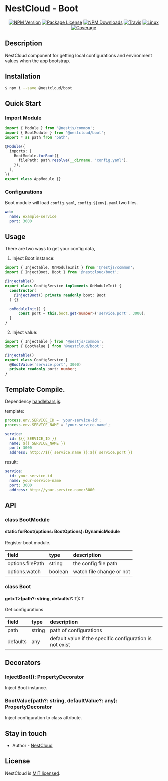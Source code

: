 
[travis-image]: https://api.travis-ci.org/nest-cloud/nestcloud.svg?branch=master
[travis-url]: https://travis-ci.org/nest-cloud/nestcloud
[linux-image]: https://img.shields.io/travis/nest-cloud/nestcloud/master.svg?label=linux
[linux-url]: https://travis-ci.org/nest-cloud/nestcloud

# NestCloud - Boot

<p align="center">
    <a href="https://www.npmjs.com/~nestcloud" target="_blank"><img src="https://img.shields.io/npm/v/@nestcloud/core.svg" alt="NPM Version"/></a>
    <a href="https://www.npmjs.com/~nestcloud" target="_blank"><img src="https://img.shields.io/npm/l/@nestcloud/core.svg" alt="Package License"/></a>
    <a href="https://www.npmjs.com/~nestcloud" target="_blank"><img src="https://img.shields.io/npm/dm/@nestcloud/core.svg" alt="NPM Downloads"/></a>
    <a href="https://travis-ci.org/nest-cloud/nestcloud" target="_blank"><img src="https://travis-ci.org/nest-cloud/nestcloud.svg?branch=master" alt="Travis"/></a>
    <a href="https://travis-ci.org/nest-cloud/nestcloud" target="_blank"><img src="https://img.shields.io/travis/nest-cloud/nestcloud/master.svg?label=linux" alt="Linux"/></a>
    <a href="https://coveralls.io/github/nest-cloud/nestcloud?branch=master" target="_blank"><img src="https://coveralls.io/repos/github/nest-cloud/nestcloud/badge.svg?branch=master" alt="Coverage"/></a>
</p>

## Description

NestCloud component for getting local configurations and environment values when the app bootstrap.

## Installation

```bash
$ npm i --save @nestcloud/boot
```

## Quick Start

### Import Module

```typescript
import { Module } from '@nestjs/common';
import { BootModule } from '@nestcloud/boot';
import * as path from 'path';

@Module({
  imports: [
    BootModule.forRoot({ 
      filePath: path.resolve(__dirname, 'config.yaml'),
    }),
  ],
})
export class AppModule {}
```

### Configurations

Boot module will load `config.yaml`, `config.${env}.yaml` two files.

```yaml
web:
  name: example-service
  port: 3000
```

## Usage

There are two ways to get your config data,
 
 1. Inject Boot instance:

```typescript
import { Injectable, OnModuleInit } from '@nestjs/common';
import { InjectBoot, Boot } from '@nestcloud/boot';

@Injectable()
export class ConfigService implements OnModuleInit {
  constructor(
    @InjectBoot() private readonly boot: Boot
  ) {}

  onModuleInit() {
      const port = this.boot.get<number>('service.port', 3000);
  }
}
```

2. Inject value:

```typescript
import { Injectable } from '@nestjs/common';
import { BootValue } from '@nestcloud/boot';

@Injectable()
export class ConfigService {
  @BootValue('service.port', 3000)
  private readonly port: number;
}
```

## Template Compile.

Dependency [handlebars.js](https://github.com/wycats/handlebars.js).

template:

```typescript
process.env.SERVICE_ID = 'your-service-id';
process.env.SERVICE_NAME = 'your-service-name';
```

```yaml
service:
  id: ${{ SERVICE_ID }}
  name: ${{ SERVICE_NAME }}
  port: 3000
  address: http://${{ service.name }}:${{ service.port }}
```

result:

```yaml
service:
  id: your-service-id
  name: your-service-name
  port: 3000
  address: http://your-service-name:3000
```

## API

### class BootModule

#### static forRoot\(options: BootOptions\): DynamicModule

Register boot module.

| field            | type    | description              |
| :--------------- | :------ | :----------------------- |
| options.filePath | string  | the config file path     |
| options.watch    | boolean | watch file change or not |

### class Boot

#### get&lt;T&gt;\(path?: string, defaults?: T\): T

Get configurations

| field    | type   | description                                              |
| :------- | :----- | :------------------------------------------------------- |
| path     | string | path of configurations                                   |
| defaults | any    | default value if the specific configuration is not exist |

## Decorators

### InjectBoot\(\): PropertyDecorator

Inject Boot instance.

### BootValue\(path?: string, defaultValue?: any\): PropertyDecorator

Inject configuration to class attribute.

## Stay in touch

- Author - [NestCloud](https://github.com/nest-cloud)

## License

  NestCloud is [MIT licensed](LICENSE).
